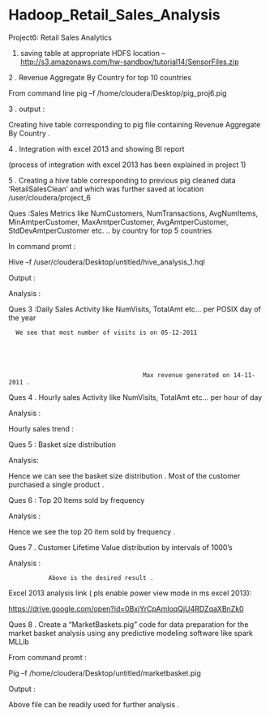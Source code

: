 # Hadoop_Retail_Sales_Analysis



Project6: Retail Sales Analytics





1. saving table at appropriate HDFS location –
http://s3.amazonaws.com/hw-sandbox/tutorial14/SensorFiles.zip




 

2 .  Revenue Aggregate By Country for top 10 countries 

From command line pig –f /home/cloudera/Desktop/pig_proj6.pig

                                                  

3 . output :

 	
	




 	                        




		


Creating hive table corresponding to pig file containing Revenue Aggregate By Country .

 
 


4 . Integration with excel 2013 and showing BI report

(process of integration with excel 2013 has been explained in project 1)

 


 




 



 



5 . Creating a hive table corresponding to previous pig cleaned data  ‘RetailSalesClean’ and which was further saved at location /user/cloudera/project_6

 


 





Ques :Sales Metrics like NumCustomers, NumTransactions, AvgNumItems, MinAmtperCustomer, MaxAmtperCustomer, AvgAmtperCustomer, StdDevAmtperCustomer etc. .. by country for top 5 countries

In command promt :

Hive –f /user/cloudera/Desktop/untitled/hive_analysis_1.hql

                                                 

Output :

                                        




Analysis :

 



Ques 3 :Daily Sales Activity like NumVisits, TotalAmt etc… per POSIX day of the year 




 


 


 


 



 


      We see that most number of visits is on 05-12-2011


 


                                         Max revenue generated on 14-11-2011 .



Ques 4 . Hourly sales Activity like NumVisits, TotalAmt etc… per hour of day 

 


Analysis :

 

 


 



Hourly sales trend : 

 

Ques 5 :  Basket size distribution 




 



Analysis:


 


 



 
Hence we can see the basket size distribution  . Most of the customer purchased a single product .





Ques 6 : Top 20 Items sold by frequency 

 



Analysis :

 


 



 




 

Hence we see the top 20 item sold by frequency .




Ques 7 .  Customer Lifetime Value distribution by intervals of 1000’s 


 

 



Analysis :

 


 
 
               Above is the desired result .



Excel 2013 analysis link ( pls enable power view mode in ms excel 2013):

https://drive.google.com/open?id=0BxjYrCpAmIoqQjU4RDZqaXBnZk0


Ques 8 . 
Create a “MarketBaskets.pig” code for data preparation for the market basket analysis using any predictive modeling software like spark MLLib



From command promt :

Pig –f /home/cloudera/Desktop/untitled/marketbasket.pig
                                                          


Output :


 

Above file can be readily used for further analysis .

